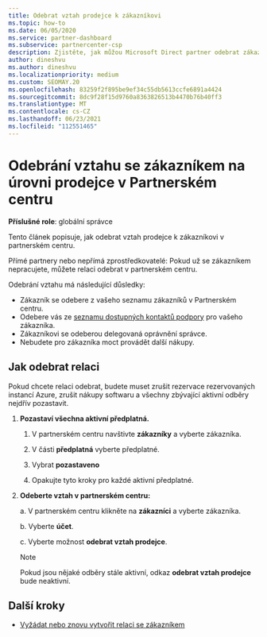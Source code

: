 ```yaml
---
title: Odebrat vztah prodejce k zákazníkovi
ms.topic: how-to
ms.date: 06/05/2020
ms.service: partner-dashboard
ms.subservice: partnercenter-csp
description: Zjistěte, jak můžou Microsoft Direct partner odebrat zákazníky ze svého seznamu, odebrat oprávnění delegovaného správce a přestat podporovat nebo kupovat zákazníky.
author: dineshvu
ms.author: dineshvu
ms.localizationpriority: medium
ms.custom: SEOMAY.20
ms.openlocfilehash: 83259f2f895be9ef34c55db5613ccfe6891a4424
ms.sourcegitcommit: 8dc9f28f15d9760a8363826513b4470b76b40ff3
ms.translationtype: MT
ms.contentlocale: cs-CZ
ms.lasthandoff: 06/23/2021
ms.locfileid: "112551465"
---
```

# <a name="how-to-remove-a-reseller-relationship-with-a-customer-in-partner-center"></a>Odebrání vztahu se zákazníkem na úrovni prodejce v Partnerském centru

**Příslušné role**: globální správce

Tento článek popisuje, jak odebrat vztah prodejce k zákazníkovi v partnerském centru.

Přímé partnery nebo nepřímá zprostředkovatelé: Pokud už se zákazníkem nepracujete, můžete relaci odebrat v partnerském centru.

Odebrání vztahu má následující důsledky:

- Zákazník se odebere z vašeho seznamu zákazníků v Partnerském centru.
- Odebere vás ze [seznamu dostupných kontaktů podpory](assign-support-contacts.md) pro vašeho zákazníka.
- Zákazníkovi se odeberou delegovaná oprávnění správce.
- Nebudete pro zákazníka moct provádět další nákupy.

## <a name="how-to-remove-a-relationship"></a>Jak odebrat relaci

Pokud chcete relaci odebrat, budete muset zrušit rezervace rezervovaných instancí Azure, zrušit nákupy softwaru a všechny zbývající aktivní odběry nejdřív pozastavit.

1. **Pozastaví všechna aktivní předplatná.**

   1. V partnerském centru navštivte **zákazníky** a vyberte zákazníka.

   2. V části **předplatná** vyberte předplatné.

   3. Vybrat **pozastaveno**

   4. Opakujte tyto kroky pro každé aktivní předplatné.

2. **Odeberte vztah v partnerském centru:**

   a. V partnerském centru klikněte na **zákazníci** a vyberte zákazníka.

   b. Vyberte **účet**.

   c. Vyberte možnost **odebrat vztah prodejce**.

   > [!NOTE]
   > Pokud jsou nějaké odběry stále aktivní, odkaz **odebrat vztah prodejce** bude neaktivní.

## <a name="next-steps"></a>Další kroky

- [Vyžádat nebo znovu vytvořit relaci se zákazníkem](request-a-relationship-with-a-customer.md)
